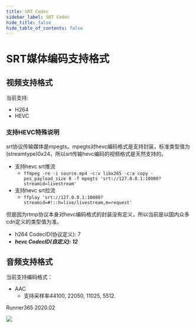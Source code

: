 ```yaml
---
title: SRT Codec
sidebar_label: SRT Codec
hide_title: false
hide_table_of_contents: false
---
```


# SRT媒体编码支持格式

## 视频支持格式

当前支持:
* H264
* HEVC

### 支持HEVC特殊说明

srt协议传输媒体是mpegts。mpegts对hevc编码格式是支持封装，标准类型值为(streamtype)0x24，所以srt传输hevc编码的视频格式是天然支持的。

* 支持hevc srt推流
    - `ffmpeg -re -i source.mp4 -c:v libx265 -c:a copy -pes_payload_size 0 -f mpegts 'srt://127.0.0.1:10080?streamid=livestream'`
* 支持hevc srt拉流
    - `ffplay 'srt://127.0.0.1:10080?streamid=#!::h=live/livestream,m=request'`


但是因为rtmp协议本身对hevc编码格式的封装没有定义，所以当前是以国内众多cdn定义的类型值为准。

* h264 CodecID(协议定义): 7
* _**hevc CodecID(自定义): 12**_

## 音频支持格式

当前支持编码格式：
* AAC
    - 支持采样率44100, 22050, 11025, 5512.


Runner365 2020.02

![](https://ossrs.net/gif/v1/sls.gif?site=ossrs.io&path=/lts/doc/zh/v4/srt-codec)


